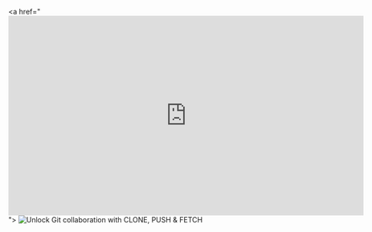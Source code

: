 <!-- Unlock Git collaboration with CLONE, PUSH & FETCH -->
<a href="<iframe width="707" height="398" src="https://www.youtube.com/embed/ByBGTkrQ-QU?list=PLfU9XN7w4tFzlLqAGhGMzrwv_QE782vbL" title="Unlock Git collaboration with CLONE, PUSH &amp; FETCH" frameborder="0" allow="accelerometer; autoplay; clipboard-write; encrypted-media; gyroscope; picture-in-picture; web-share" referrerpolicy="strict-origin-when-cross-origin" allowfullscreen></iframe>">
<picture>
	<source media="(prefers-color-scheme: dark)" srcset="https://ytcards.demolab.com/?id=ByBGTkrQ-QU&title=Unlock+Git+collaboration+with+CLONE,+PUSH+&+FETCH&background_color=%230d1117&title_color=%23ffffff&stats_color=%23dedede&max_title_lines=2&width=250&border_radius=5&duration=548">
	<img src="https://ytcards.demolab.com/?id=ByBGTkrQ-QU&title=Unlock+Git+collaboration+with+CLONE,+PUSH+&+FETCH&background_color=%23ffffff&title_color=%2324292f&stats_color=%2357606a&max_title_lines=2&width=250&border_radius=5&duration=548" alt="Unlock Git collaboration with CLONE, PUSH & FETCH" title="Unlock Git collaboration with CLONE, PUSH & FETCH">
</picture>
</a>
